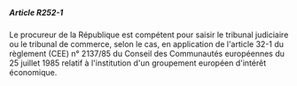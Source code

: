 ##### Article R252-1

Le procureur de la République est compétent pour saisir le tribunal judiciaire ou le tribunal de commerce, selon le cas, en application de l'article 32-1 du règlement (CEE) n° 2137/85 du Conseil des Communautés européennes du 25 juillet 1985 relatif à l'institution d'un groupement européen d'intérêt économique.

